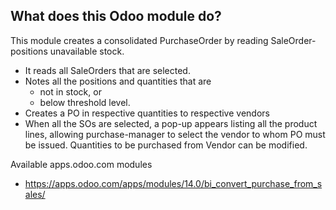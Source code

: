## What does this Odoo module do?

This module creates a consolidated PurchaseOrder by reading SaleOrder-positions unavailable stock.

- It reads all SaleOrders that are selected.
- Notes all the positions and quantities that are 
    - not in stock, or
    - below threshold level.
- Creates a PO in respective quantities to respective vendors
- When all the SOs are selected, a pop-up appears listing all the product lines, allowing purchase-manager to select the vendor to whom PO must be issued. Quantities to be purchased from Vendor can be modified. 


Available apps.odoo.com modules

- https://apps.odoo.com/apps/modules/14.0/bi_convert_purchase_from_sales/
